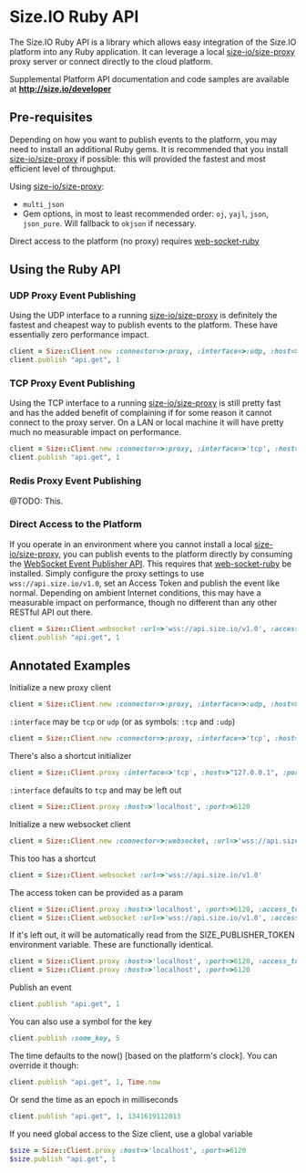 Size.IO Ruby API
==========

The Size.IO Ruby API is a library which allows easy integration of the Size.IO platform into any Ruby application.  It can leverage a local [size-io/size-proxy](https://github.com/size-io/size-proxy) proxy server or connect directly to the cloud platform.

Supplemental Platform API documentation and code samples are available at **http://size.io/developer**

## Pre-requisites

Depending on how you want to publish events to the platform, you may need to install an additional Ruby gems.  It is recommended that you install [size-io/size-proxy](https://github.com/size-io/size-proxy) if possible:  this will provided the fastest and most efficient level of throughput.

Using [size-io/size-proxy](https://github.com/size-io/size-proxy):

 * `multi_json`
 * Gem options, in most to least recommended order: `oj`, `yajl`, `json`, `json_pure`. Will fallback to `okjson` if necessary.

Direct access to the platform (no proxy) requires [web-socket-ruby](https://github.com/gimite/web-socket-ruby)

## Using the Ruby API

### UDP Proxy Event Publishing

Using the UDP interface to a running [size-io/size-proxy](https://github.com/size-io/size-proxy) is definitely the fastest and cheapest way to publish events to the platform. These have essentially zero performance impact.

```ruby
client = Size::Client.new :connector=>:proxy, :interface=>:udp, :host=>'localhost', :port=>6120
client.publish "api.get", 1
```

### TCP Proxy Event Publishing

Using the TCP interface to a running [size-io/size-proxy](https://github.com/size-io/size-proxy) is still pretty fast and has the added benefit of complaining if for some reason it cannot connect to the proxy server.  On a LAN or local machine it will have pretty much no measurable impact on performance.

```ruby
client = Size::Client.new :connector=>:proxy, :interface=>'tcp', :host=>'localhost', :port=>6120
client.publish "api.get", 1
```

### Redis Proxy Event Publishing

@TODO: This.

### Direct Access to the Platform

If you operate in an environment where you cannot install a local [size-io/size-proxy](https://github.com/size-io/size-proxy), you can publish events to the platform directly by consuming the [WebSocket Event Publisher API](http://size.io/developer/api/publish/websocket).  This requires that [web-socket-ruby](https://github.com/gimite/web-socket-ruby) be installed. Simply configure the proxy settings to use `wss://api.size.io/v1.0`, set an Access Token and publish the event like normal.  Depending on ambient Internet conditions, this may have a measurable impact on performance, though no different than any other RESTful API out there.

```ruby
client = Size::Client.websocket :url=>'wss://api.size.io/v1.0', :access_token=>'00000000-0000-0000-0000-000000000000'
client.publish "api.get", 1
```

## Annotated Examples

Initialize a new proxy client
```ruby
client = Size::Client.new :connector=>:proxy, :interface=>:udp, :host=>'localhost', :port=>6120
```

`:interface` may be `tcp` or `udp` (or as symbols: `:tcp` and `:udp`)
```ruby
client = Size::Client.new :connector=>:proxy, :interface=>'tcp', :host=>'localhost', :port=>6120
```

There's also a shortcut initializer
```ruby
client = Size::Client.proxy :interface=>'tcp', :host=>"127.0.0.1", :port=>6120
```

`:interface` defaults to `tcp` and may be left out
```ruby
client = Size::Client.proxy :host=>'localhost', :port=>6120
```

Initialize a new websocket client
```ruby
client = Size::Client.new :connector=>:websocket, :url=>'wss://api.size.io/v1.0'
```

This too has a shortcut
```ruby
client = Size::Client.websocket :url=>'wss://api.size.io/v1.0'
```

The access token can be provided as a param
```ruby
client = Size::Client.proxy :host=>'localhost', :port=>6120, :access_token=>'00000000-0000-0000-0000-000000000000'
client = Size::Client.websocket :url=>'wss://api.size.io/v1.0', :access_token=>'00000000-0000-0000-0000-000000000000'
```

If it's left out, it will be automatically read from the SIZE_PUBLISHER_TOKEN environment variable.
These are functionally identical.
```ruby
client = Size::Client.proxy :host=>'localhost', :port=>6120, :access_token=>ENV['SIZE_PUBLISHER_TOKEN']
client = Size::Client.proxy :host=>'localhost', :port=>6120
```

Publish an event
```ruby
client.publish "api.get", 1
```

You can also use a symbol for the key
```ruby
client.publish :some_key, 5
```

The time defaults to the now() [based on the platform's clock]. You can override it though:
```ruby
client.publish "api.get", 1, Time.now
```

Or send the time as an epoch in milliseconds
```ruby
client.publish "api.get", 1, 1341619112013
```

If you need global access to the Size client, use a global variable
```ruby
$size = Size::Client.proxy :host=>'localhost', :port=>6120
$size.publish "api.get", 1
```